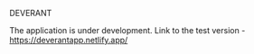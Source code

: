 DEVERANT

The application is under development.
Link to the test version - https://deverantapp.netlify.app/

